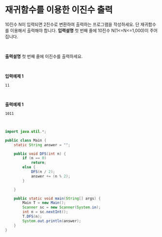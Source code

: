 # 재귀함수를 이용한 이진수 출력

10진수 N이 입력되면 2진수로 변환하여 출력하는 프로그램을 작성하세요. 단 재귀함수를 이용해서 출력해야 합니다.
**입력설명**
첫 번째 줄에 10진수 N(1<=N<=1,000)이 주어집니다.

<br />

**출력설명**
첫 번째 줄에 이진수를 출력하세요.

<br />

**입력예제 1**

```
11
```

<br />

**출력예제 1**

```
1011
```

<br />

```java
import java.util.*;

public class Main {
    static String answer = "";

    public void DFS(int n) {
        if (n == 0)
            return;
        else {
            DFS(n / 2);
            answer += (n % 2);
        }

    }

    public static void main(String[] args) {
        Main T = new Main();
        Scanner sc = new Scanner(System.in);
        int n = sc.nextInt();
        T.DFS(n);
        System.out.println(answer);
    }
}
```
